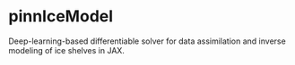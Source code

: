 # pinnIceModel
Deep-learning-based differentiable solver for data assimilation and inverse modeling of ice shelves in JAX.
